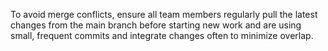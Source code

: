 To avoid merge conflicts, ensure all team members regularly pull the latest changes from the main branch before starting new work and are using small, frequent commits and integrate changes often to minimize overlap.